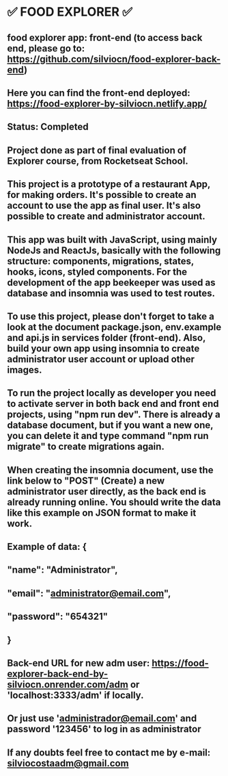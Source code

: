 # ✅ FOOD EXPLORER ✅
## food explorer app: front-end (to access back end, please go to: https://github.com/silviocn/food-explorer-back-end)
## Here you can find the front-end deployed: https://food-explorer-by-silviocn.netlify.app/
## Status: Completed

## Project done as part of final evaluation of Explorer course, from Rocketseat School.
## This project is a prototype of a restaurant App, for making orders. It's possible to create an account to use the app as final user. It's also possible to create and administrator account.

## This app was built with JavaScript, using mainly NodeJs and ReactJs, basically with the following structure: components, migrations, states, hooks, icons, styled components. For the development of the app beekeeper was used as database and insomnia was used to test routes.

## To use this project, please don't forget to take a look at the document package.json, env.example and api.js in services folder (front-end). Also, build your own app using insomnia to create administrator user account or upload other images.
## To run the project locally as developer you need to activate server in both back end and front end projects, using "npm run dev". There is already a database document, but if you want a new one, you can delete it and type command "npm run migrate" to create migrations again.

## When creating the insomnia document, use the link below to "POST" (Create) a new administrator user directly, as the back end is already running online. You should write the data like this example on JSON format to make it work.

## Example of data: {
##	"name": "Administrator",
## 	"email": "administrator@email.com",
##	"password": "654321"
## }
## Back-end URL for new adm user: https://food-explorer-back-end-by-silviocn.onrender.com/adm or 'localhost:3333/adm' if locally.

## Or just use 'administrador@email.com' and password '123456' to log in as administrator

## If any doubts feel free to contact me by e-mail: silviocostaadm@gmail.com